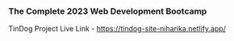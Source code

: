 ### The Complete 2023 Web Development Bootcamp

TinDog Project Live Link - https://tindog-site-niharika.netlify.app/